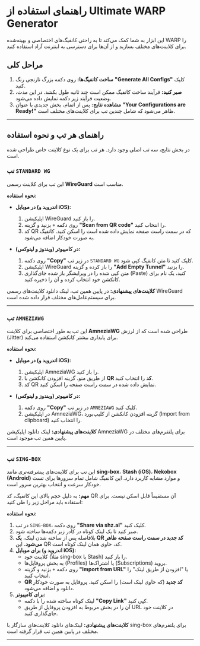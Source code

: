# راهنمای استفاده از Ultimate WARP Generator

این ابزار به شما کمک می‌کند تا به راحتی کانفیگ‌های اختصاصی و بهینه‌شده WARP را برای کلاینت‌های مختلف بسازید و از آن‌ها برای دسترسی به اینترنت آزاد استفاده کنید.

## مراحل کلی

1.  **ساخت کانفیگ‌ها:** روی دکمه بزرگ نارنجی رنگ **"Generate All Configs"** کلیک کنید.
2.  **صبر کنید:** فرآیند ساخت کانفیگ ممکن است چند ثانیه طول بکشد. در این مدت، وضعیت فرآیند زیر دکمه نمایش داده می‌شود.
3.  **مشاهده نتایج:** پس از اتمام، بخش جدیدی با عنوان **"Your Configurations are Ready!"** ظاهر می‌شود که شامل چندین تب برای کلاینت‌های مختلف است.

---

## راهنمای هر تب و نحوه استفاده

در بخش نتایج، سه تب اصلی وجود دارد. هر تب برای یک نوع کلاینت خاص طراحی شده است.

### تب `STANDARD WG`

این تب برای کلاینت رسمی **WireGuard** مناسب است.

**نحوه استفاده:**

*   **در موبایل (اندروید و iOS):**
    1.  اپلیکیشن WireGuard را باز کنید.
    2.  روی دکمه `+` بزنید و گزینه **"Scan from QR code"** را انتخاب کنید.
    3.  کد QR که در سمت راست صفحه نمایش داده شده است را اسکن کنید. کانفیگ به صورت خودکار اضافه می‌شود.

*   **در کامپیوتر (ویندوز و لینوکس):**
    1.  روی دکمه **"Copy"** در زیر تب `STANDARD WG` کلیک کنید تا متن کانفیگ کپی شود.
    2.  اپلیکیشن WireGuard را باز کرده و گزینه **"Add Empty Tunnel"** را بزنید.
    3.  متن کپی شده را در ویرایشگر باز شده جای‌گذاری (Paste) کنید، یک نام برای کانکشن خود انتخاب کرده و آن را ذخیره کنید.

**کلاینت‌های پیشنهادی:**
در پایین همین تب، لینک دانلود کلاینت‌های رسمی WireGuard برای سیستم‌عامل‌های مختلف قرار داده شده است.

---

### تب `AMNEZIAWG`

این تب به طور اختصاصی برای کلاینت **AmneziaWG** طراحی شده است که از لرزش (Jitter) برای پایداری بیشتر کانکشن استفاده می‌کند.

**نحوه استفاده:**

*   **در موبایل (اندروید و iOS):**
    1.  اپلیکیشن AmneziaWG را باز کنید.
    2.  از طریق منو، گزینه افزودن کانکشن با **QR کد** را انتخاب کنید.
    3.  کد QR نمایش داده شده در سمت راست صفحه را اسکن کنید.

*   **در کامپیوتر (ویندوز و لینوکس):**
    1.  روی دکمه **"Copy"** در زیر تب `AMNEZIAWG` کلیک کنید.
    2.  در اپلیکیشن AmneziaWG، گزینه افزودن کانکشن از کلیپ‌بورد (Import from clipboard) را انتخاب کنید.

**کلاینت‌های پیشنهادی:**
لینک دانلود اپلیکیشن AmneziaWG برای پلتفرم‌های مختلف در پایین همین تب موجود است.

---

### تب `SING-BOX`

این تب برای کلاینت‌های پیشرفته‌تری مانند **sing-box**، **Stash (iOS)**، **Nekobox (Android)** و موارد مشابه کاربرد دارد. این کانفیگ شامل تمام سرورها برای تست خودکار سرعت و انتخاب بهترین سرور است.

**مهم:** به دلیل حجم بالای این کانفیگ، کد QR آن مستقیماً قابل اسکن نیست. برای استفاده باید مراحل زیر را طی کنید:

**نحوه استفاده:**

1.  در تب `SING-BOX`، روی دکمه **"Share via shz.al"** کلیک کنید.
2.  صبر کنید تا یک لینک کوتاه در کادر زیر دکمه‌ها ساخته شود.
3.  بلافاصله پس از ساخته شدن لینک، **یک QR کد جدید در سمت راست صفحه ظاهر می‌شود.** این QR کد، حاوی همان لینک کوتاه است.
4.  **برای موبایل (اندروید و iOS):**
    *   کلاینت خود (مثلاً sing-box یا Stash) را باز کنید.
    *   به بخش پروفایل‌ها (Profiles) یا اشتراک‌ها (Subscriptions) بروید.
    *   روی دکمه `+` بزنید و گزینه **"Import from URL"** یا "افزودن از طریق لینک" را انتخاب کنید.
    *   **QR کد جدید** (که حاوی لینک است) را اسکن کنید. پروفایل به صورت خودکار دانلود و اضافه می‌شود.
5.  **برای کامپیوتر:**
    *   لینک کوتاه ساخته شده را با دکمه **"Copy Link"** کپی کنید.
    *   آن را در بخش مربوط به افزودن پروفایل از طریق URL در کلاینت خود جای‌گذاری کنید.

**کلاینت‌های پیشنهادی:**
لینک‌های دانلود کلاینت‌های سازگار با sing-box برای پلتفرم‌های مختلف در پایین همین تب قرار گرفته است.

---
